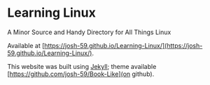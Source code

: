 # Learning Linux

A Minor Source and Handy Directory for All Things Linux

Available at [https://josh-59.github.io/Learning-Linux/](https://josh-59.github.io/Learning-Linux/).

This website was built using [Jekyll](https://jekyllrb.com/); theme
available [https://github.com/josh-59/Book-Like](on github).
